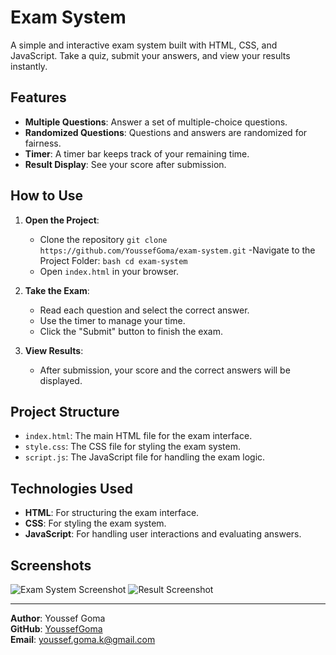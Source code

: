 # Exam System

A simple and interactive exam system built with HTML, CSS, and JavaScript. Take a quiz, submit your answers, and view your results instantly.

## Features

- **Multiple Questions**: Answer a set of multiple-choice questions.
- **Randomized Questions**: Questions and answers are randomized for fairness.
- **Timer**: A timer bar keeps track of your remaining time.
- **Result Display**: See your score after submission.

## How to Use

1. **Open the Project**:
   - Clone the repository 
   ``` git clone https://github.com/YoussefGoma/exam-system.git ```
   -Navigate to the Project Folder:
    ```bash cd exam-system```
   - Open `index.html` in your browser.

2. **Take the Exam**:
   - Read each question and select the correct answer.
   - Use the timer to manage your time.
   - Click the "Submit" button to finish the exam.

3. **View Results**:
   - After submission, your score and the correct answers will be displayed.

## Project Structure

- `index.html`: The main HTML file for the exam interface.
- `style.css`: The CSS file for styling the exam system.
- `script.js`: The JavaScript file for handling the exam logic.

## Technologies Used

- **HTML**: For structuring the exam interface.
- **CSS**: For styling the exam system.
- **JavaScript**: For handling user interactions and evaluating answers.

## Screenshots

![Exam System Screenshot](/Images/exam.jpeg) 
![Result Screenshot](/Images/result.jpeg) 

---

**Author**: Youssef Goma  
**GitHub**: [YoussefGoma](https://github.com/YoussefGoma)  
**Email**: youssef.goma.k@gmail.com